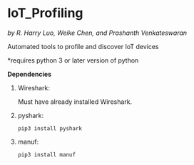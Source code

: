 # IoT_Profiling
_by R. Harry Luo, Weike Chen, and Prashanth Venkateswaran_

Automated tools to profile and discover IoT devices

*requires python 3 or later version of python

**Dependencies**
1. Wireshark:

    Must have already installed Wireshark.
2. pyshark:

    `pip3 install pyshark`
3. manuf:

    `pip3 install manuf`